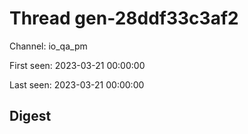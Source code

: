 # Thread gen-28ddf33c3af2
Channel: io_qa_pm

First seen: 2023-03-21 00:00:00

Last seen: 2023-03-21 00:00:00

## Digest


